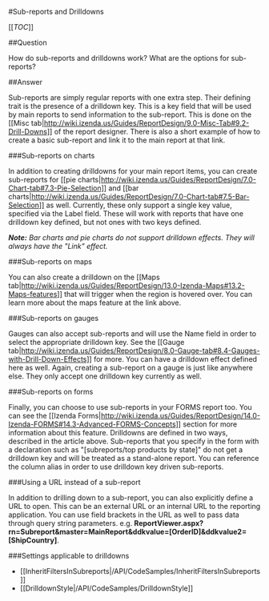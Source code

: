 #Sub-reports and Drilldowns

[[_TOC_]]

##Question

How do sub-reports and drilldowns work? What are the options for sub-reports?

##Answer

Sub-reports are simply regular reports with one extra step. Their defining trait is the presence of a drilldown key. This is a key field that will be used by main reports to send information to the sub-report. This is done on the [[Misc tab|http://wiki.izenda.us/Guides/ReportDesign/9.0-Misc-Tab#9.2-Drill-Downs]] of the report designer. There is also a short example of how to create a basic sub-report and link it to the main report at that link. 

###Sub-reports on charts

In addition to creating drilldowns for your main report items, you can create sub-reports for [[pie charts|http://wiki.izenda.us/Guides/ReportDesign/7.0-Chart-tab#7.3-Pie-Selection]] and [[bar charts|http://wiki.izenda.us/Guides/ReportDesign/7.0-Chart-tab#7.5-Bar-Selection]] as well. Currently, these only support a single key value, specified via the Label field. These will work with reports that have one drilldown key defined, but not ones with two keys defined.

_**Note:** Bar charts and pie charts do not support drilldown effects. They will always have the "Link" effect._

###Sub-reports on maps

You can also create a drilldown on the [[Maps tab|http://wiki.izenda.us/Guides/ReportDesign/13.0-Izenda-Maps#13.2-Maps-features]] that will trigger when the region is hovered over. You can learn more about the maps feature at the link above.

###Sub-reports on gauges

Gauges can also accept sub-reports and will use the Name field in order to select the appropriate drilldown key. See the [[Gauge tab|http://wiki.izenda.us/Guides/ReportDesign/8.0-Gauge-tab#8.4-Gauges-with-Drill-Down-Effects]] for more. You can have a drilldown effect defined here as well. Again, creating a sub-report on a gauge is just like anywhere else. They only accept one drilldown key currently as well.

###Sub-reports on forms

Finally, you can choose to use sub-reports in your FORMS report too. You can see the [[Izenda Forms|http://wiki.izenda.us/Guides/ReportDesign/14.0-Izenda-FORMS#14.3-Advanced-FORMS-Concepts]] section for more information about this feature. Drilldowns are defined in two ways, described in the article above. Sub-reports that you specify in the form with a declaration such as "[subreports/top products by state]" do not get a drilldown key and will be treated as a stand-alone report. You can reference the column alias in order to use drilldown key driven sub-reports.

###Using a URL instead of a sub-report

In addition to drilling down to a sub-report, you can also explicitly define a URL to open. This can be an external URL or an internal URL to the reporting application. You can use field brackets in the URL as well to pass data through query string parameters. e.g. **ReportViewer.aspx?rn=Subreport&master=MainReport&ddkvalue=[OrderID]&ddkvalue2=[ShipCountry]**. 

###Settings applicable to drilldowns
* [[InheritFiltersInSubreports|/API/CodeSamples/InheritFiltersInSubreports]]
* [[DrilldownStyle|/API/CodeSamples/DrilldownStyle]]